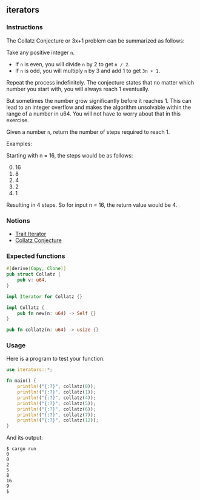 ## iterators

### Instructions

The Collatz Conjecture or 3x+1 problem can be summarized as follows:

Take any positive integer `n`.

- If `n` is even, you will divide `n` by 2 to get `n / 2`.
- If `n` is odd, you will multiply `n` by 3 and add 1 to get `3n + 1`.

Repeat the process indefinitely. The conjecture states that no matter which number you start with, you will always reach 1 eventually.

But sometimes the number grow significantly before it reaches 1. This can lead to an integer overflow and makes the algorithm unsolvable within the range of a number in u64. You will not have to worry about that in this exercise.

Given a number `n`, return the number of steps required to reach 1.

Examples:

Starting with n = 16, the steps would be as follows:

0. 16
1. 8
2. 4
3. 2
4. 1

Resulting in 4 steps. So for input n = 16, the return value would be 4.

### Notions

- [Trait Iterator](https://doc.rust-lang.org/std/iter/trait.Iterator.html)
- [Collatz Conjecture](https://en.wikipedia.org/wiki/Collatz_conjecture)

### Expected functions

```rust
#[derive(Copy, Clone)]
pub struct Collatz {
    pub v: u64,
}

impl Iterator for Collatz {}

impl Collatz {
	pub fn new(n: u64) -> Self {}
}

pub fn collatz(n: u64) -> usize {}
```

### Usage

Here is a program to test your function.

```rust
use iterators::*;

fn main() {
    println!("{:?}", collatz(0));
    println!("{:?}", collatz(1));
    println!("{:?}", collatz(4));
    println!("{:?}", collatz(5));
    println!("{:?}", collatz(6));
    println!("{:?}", collatz(7));
    println!("{:?}", collatz(12));
}
```

And its output:

```console
$ cargo run
0
0
2
5
8
16
9
$
```
